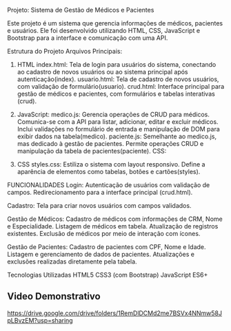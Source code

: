 
Projeto: Sistema de Gestão de Médicos e Pacientes

Este projeto é um sistema que gerencia informações de médicos, pacientes e usuários. Ele foi desenvolvido utilizando HTML, CSS, JavaScript e Bootstrap para a interface e comunicação com uma API.

Estrutura do Projeto
Arquivos Principais:
1. HTML
index.html: Tela de login para usuários do sistema, conectando ao cadastro de novos usuários ou ao sistema principal após autenticação​(index).
usuario.html: Tela de cadastro de novos usuários, com validação de formulário​(usuario).
crud.html: Interface principal para gestão de médicos e pacientes, com formulários e tabelas interativas​(crud).

2. JavaScript:
medico.js:
Gerencia operações de CRUD para médicos.
Comunica-se com a API para listar, adicionar, editar e excluir médicos.
Inclui validações no formulário de entrada e manipulação de DOM para exibir dados na tabela​(medico).
paciente.js:
Semelhante ao medico.js, mas dedicado à gestão de pacientes.
Permite operações CRUD e manipulação da tabela de pacientes​(paciente).
CSS:

3. CSS
styles.css: Estiliza o sistema com layout responsivo.
Define a aparência de elementos como tabelas, botões e cartões​(styles).

FUNCIONALIDADES
Login: Autenticação de usuários com validação de campos.
Redirecionamento para a interface principal (crud.html).

Cadastro: Tela para criar novos usuários com campos validados.

Gestão de Médicos:
Cadastro de médicos com informações de CRM, Nome e Especialidade.
Listagem de médicos em tabela.
Atualização de registros existentes.
Exclusão de médicos por meio de interação com ícones.

Gestão de Pacientes:
Cadastro de pacientes com CPF, Nome e Idade.
Listagem e gerenciamento de dados de pacientes.
Atualizações e exclusões realizadas diretamente pela tabela.

Tecnologias Utilizadas
HTML5
CSS3 (com Bootstrap)
JavaScript ES6+


## Video Demonstrativo
https://drive.google.com/drive/folders/1RemDlDCMd2me7BSVx4NNmw58JpLBvzEM?usp=sharing

